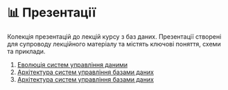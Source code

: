 # 📊 Презентації

Колекція презентацій до лекцій курсу з баз даних. Презентації створені для супроводу лекційного матеріалу та містять ключові поняття, схеми та приклади.

1. [Еволюція систем управління даними](presentation-01.md)
2. [Архітектура систем управління базами даних](presentation-02.md)
3. [Архітектура систем управління базами даних](presentation-03.md)
